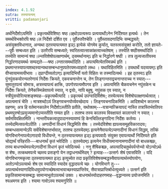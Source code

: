 ```yaml
---
index: 4.1.92
sutra: तस्यापत्यम्
vritti: padamanjari
---
```


 अर्थनिर्देशोऽयमिति । प्रकृत्यर्थविशिष्टः षष्ठ।ल्र्थोऽपत्यरूपः प्रत्ययार्थोऽनेन निर्दिश्यत इत्यर्थः । तेन समर्थविभक्तेरपि षष्ठ।ल निर्देशो दर्शित एव । पूर्वैरुतरैश्चेति । पूर्वैस्तावदणादिभिः सम्बद्ध्यते; असंयुक्तविधानात्, अन्यथा ठ्तस्यापत्यमत इञ्ऽ इत्येकं योगमेव कुर्यात्, यतस्त्वसंयुक्तं करोति, ततो ज्ञायते---पूर्वैः सम्बध्यत इति । उतरैरपि सम्बध्यते; स्वरितत्वात्साकांक्षत्वाच्चतेषाम् । तस्येति षष्ठीसमर्थादिति । तस्येति सामान्यं षष्ठ।ल्न्तविशेषोपलक्षणार्थम्, ठ्समर्थानाम्ऽ इति च निर्द्धारणे षष्ठी । तत्र तुल्यजातीयस्य निर्द्धारणादयमर्थः सम्पद्यते---षष्ठ।ल्न्तात्समर्थादिति । अपत्यमित्येतस्मिन्नर्थ इति । प्रथमान्तस्यापत्यशब्दस्यान्यथासम्बन्धानुपपतेरयमध्याहारो लब्धः । यथाविहितमिति । ठ्यथार्थे यदव्ययम्ऽ इति वीप्सायामव्ययीभावः । ठ्प्राग्दीव्यतोऽण्ऽ इत्यादिभिर्यो यतो विहितः स तस्मादित्यर्थः । इह ठ्तस्यऽ इति पुंनपुंसकयोरन्यतरेणायं निर्देशः क्रियते, एकवचनान्तेन च, तेन लिङ्गान्तराद्वचनान्तराच्च न स्यात्---सुमातुरपत्यं सोमात्रः, क्षत्रस्यापत्यं क्षात्त्रिः, उपगोरपत्यमौपगव इति । अपत्यमिति चैकवचनेन नपुंसकेन च निर्देशः क्रियते, तेनैकस्मिन्नेवापत्ये स्यात्, न द्वयोः, नापि बहुषु, नपुंसक एव स्यात्, न स्त्रीपुंसयोरित्याशङ्क्याह--प्रकृत्यर्थेत्यादि । प्रकृत्यर्थ उपग्वादिर्विशेषः; तस्येत्यस्य विशेषोपलक्षणार्थत्वात् । अपत्यमात्रं चेति । मात्रशब्दोऽयं लिङ्गवचनयोर्व्यवच्छेदाय । लिङ्गवचनादिकमिति । आदिशब्देन कालस्य ग्रहणम्; अत्र हि वर्तमानकालेन निर्देशोऽस्तीति प्रतीतेः, यथोक्तम्---यत्रान्यत्क्रियापदं नास्ति तत्रास्तिर्भवतिपरः प्रथमपुरुषोऽप्रयुज्यमानोऽप्यस्तीति गम्यत इति । ततश्च तस्य कालस्य विवक्षायतं कालान्तरे न स्यात् । सर्वमविवक्षितमिति । नान्तरीयकत्वादुपादानस्यावश्यं हि केनचिल्लिङ्गादिना निर्देशः कर्तव्यः । तस्येदमित्यपत्येऽपीति । अणादीनां विधानं सिद्धमिति शेषः । तस्येदंविशेषा ह्यपत्यसमूहविकारादयः; सम्बन्धसामान्येऽपि सर्वविशेषान्तर्भावात्, ततश्च ठ्तस्येदम्ऽ इत्यनेनैवापत्येऽप्यणादीनां विधानं सिद्धम्, तत्किं योगविभागेनापत्येऽणादयो विधीयन्ते, न ठ्तस्यापत्यमत इञ्ऽ इत्यपवादैः संयुक्त एवापत्यार्थो निर्दिश्यते इति चोद्यार्थं परिहरति---बाधनार्थं कृतं भवेदिति । ठ्तस्येदम्ऽ इत्यनेन विधीयमानानामणादीनां यो बाधकश्च्छः, तस्य बाधनार्थमपत्येऽणादीनां विधानं कृतं भवेदित्यर्थः । ननु शैषिकश्च्छः, अपत्यादिचतुर्थपर्यन्तेभ्यो योऽन्योऽर्थः स शेषः, तत्कथमपत्ये च्छस्य प्रसङ्गो येन तद्वाधनार्थमिदम् ? इत्याह---उत्सर्गः शेषं एवासविति । यदि योगविभागमकृत्वा ठ्तस्यापत्यमत इञ्ऽ इत्युच्येत तदा प्रकृतिविशेषसम्बद्धस्यैवापत्यार्थस्योपयोगः, अतोऽन्योऽपत्यार्थः शेष एव स्यादिति स्यादेव वृद्धादपत्ये च्छः । योगविभागे तु---अपत्यार्थस्याणादिविधावुपयोगाच्छेषत्वाभावाच्छस्याप्राप्तिरेव, सैवात्राप्राप्तिर्बाधेत्युच्यते । उत्सर्ग इति प्रकृतिसामान्यसम्बद्धः सामान्यभूतोऽपत्यर्थ उक्तः । बाधनार्थस्योदाहरणमाह--वृद्धान्यस्य प्रयोजनमिति । श्यअमगव इति । श्यामा गावोऽस्य श्यामगुरिति ॥